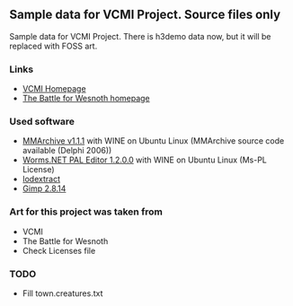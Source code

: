 ## Sample data for VCMI Project. Source files only
Sample data for VCMI Project. There is h3demo data now, but it will be replaced with FOSS art.

### Links ###

* [VCMI Homepage](http://vcmi.eu/)
* [The Battle for Wesnoth homepage](http://wesnoth.org/)

### Used software ###

* [MMArchive v1.1.1](https://sites.google.com/site/sergroj/wog#TOC-MMArchive-v1.1.1) with WINE on Ubuntu Linux (MMArchive source code available (Delphi 2006))
* [Worms.NET PAL Editor 1.2.0.0](https://worms.codeplex.com/releases/view/112464) with WINE on Ubuntu Linux (Ms-PL License)
* [lodextract](https://gitlab.mister-muffin.de/josch/lodextract)
* [Gimp 2.8.14](http://www.gimp.org/)


### Art for this project was taken from ###

* VCMI
* The Battle for Wesnoth
* Check Licenses file

### TODO ###

* Fill town.creatures.txt
